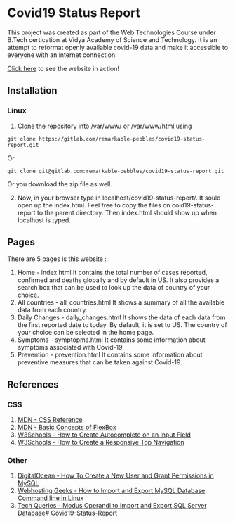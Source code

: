 # Covid19 Status Report
This project was created as part of the Web Technologies Course under B.Tech certication at Vidya Academy of Science and Technology. It is an attempt to reformat openly available covid-19 data and make it accessible to everyone with an internet connection.

[Click here](https://remarkable-pebbles.gitlab.io/covid19-status-report/) to see the website in action!

## Installation
### Linux
1. Clone the repository into /var/www/ or /var/www/html using
```
git clone https://gitlab.com/remarkable-pebbles/covid19-status-report.git
```
Or
```
git clone git@gitlab.com:remarkable-pebbles/covid19-status-report.git
```
Or you download the zip file as well.

2. Now, in your browser type in localhost/covid19-status-report/.
It sould open up the index.html.
Feel free to copy the files on coid19-status-report to the parent directory. Then index.html should show up when localhost is typed.
## Pages
There are 5 pages is this website :
1. Home - index.html
    It contains the total number of cases reported, confirmed and deaths globally and by default in US.
    It also provides a search box that can be used to look up the data of  country of your choice.
2. All countries - all_countries.html
    It shows a summary of all the available data from each country.
3. Daily Changes - daily_changes.html
    It shows the data of each data from the first reported date to today. By default, it is set to US. The country of your choice can be selected in the home page.
4. Symptoms - symptopms.html
    It contains some information about symptoms associated with Covid-19.
5. Prevention - prevention.html
    It contains some information about preventive measures that can be taken against Covid-19.
## References
### CSS
1. [MDN - CSS Reference](https://developer.mozilla.org/en-US/docs/Web/CSS/Reference)
2. [MDN - Basic Concepts of FlexBox](https://developer.mozilla.org/en-US/docs/Web/CSS/CSS_Flexible_Box_Layout/Basic_Concepts_of_Flexbox)
3. [W3Schools - How to Create Autocomplete on an Input Field](https://www.w3schools.com/howto/howto_js_autocomplete.asp)
4. [W3Schools - How to Create a Responsive Top Navigation](https://www.w3schools.com/howto/howto_js_topnav_responsive.asp)
### Other
1. [DigitalOcean - How To Create a New User and Grant Permissions in MySQL](https://www.digitalocean.com/community/tutorials/how-to-create-a-new-user-and-grant-permissions-in-mysql)
2. [Webhosting Geeks - How to Import and Export MySQL Database Command line in Linux](https://webhostinggeeks.com/howto/import-and-export-mysql-database-command-line-in-linux/)
3. [Tech Queries - Modus Operandi to Import and Export SQL Server Database](https://www.sqlserverlogexplorer.com/import-and-export-database/)# Covid19-Status-Report
